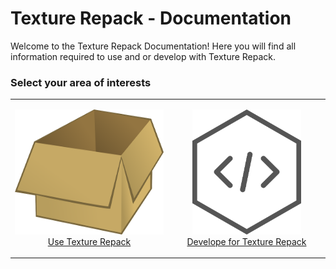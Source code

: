 # Texture Repack - Documentation

Welcome to the Texture Repack Documentation! Here you will find all information required to use and or develop with Texture Repack.

### Select your area of interests
<table style="width: 100%;">
    <colgroup>
       <col span="1" style="width: 50%;">
       <col span="1" style="width: 50%;">
    </colgroup>
	<tr style="width: 100%;">
		<td><a href="./use_index.md"><p align="center"><img src="img/box-23649_640.png" alt="Code for Texture Repack" height="200"/><br/>Use Texture Repack</p></a></td>
		<td><a href="./dev_index.md"><p align="center"><img src="img/hexagon-2307350_640.png" alt="Code for Texture Repack" height="200"/><br/>Develope for Texture Repack</p></a></td>
	</tr>
</table>

